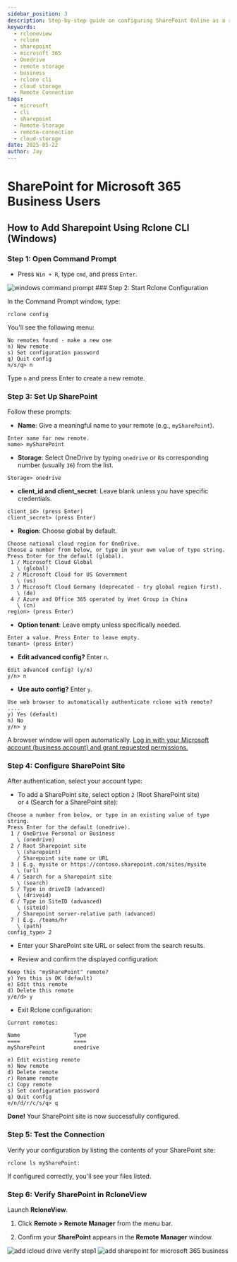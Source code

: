 ```yaml
---
sidebar_position: 3
description: Step-by-step guide on configuring SharePoint Online as a remote using Rclone CLI on Windows and verifying it through RcloneView.
keywords:
  - rcloneview
  - rclone
  - sharepoint
  - microsoft 365
  - Onedrive
  - remote storage
  - business
  - rclone cli
  - cloud storage
  - Remote Connection
tags:
  - microsoft
  - cli
  - sharepoint
  - Remote-Storage
  - remote-connection
  - cloud-storage
date: 2025-05-22
author: Jay
---
```

# SharePoint for Microsoft 365 Business Users

## How to Add Sharepoint Using Rclone CLI (Windows)

### Step 1: Open Command Prompt

- Press `Win + R`, type `cmd`, and press `Enter`.

<img src="/support/images/en/howto/remote-storage-connection-settings/connect-using-cli/windows-command-prompt.png" alt="windows command prompt" class="img-medium img-left" />
### Step 2: Start Rclone Configuration

In the Command Prompt window, type:

```windows
rclone config
```

You'll see the following menu:

```
No remotes found - make a new one
n) New remote
s) Set configuration password
q) Quit config
n/s/q> n
```

Type `n` and press Enter to create a new remote.

### Step 3: Set Up SharePoint

Follow these prompts:

- **Name**: Give a meaningful name to your remote (e.g., `mySharePoint`).

```windows
Enter name for new remote.
name> mySharePoint
```

- **Storage**: Select OneDrive by typing `onedrive` or its corresponding number (usually `36`) from the list.

```
Storage> onedrive
```

- **client_id and client_secret**: Leave blank unless you have specific credentials.

```
client_id> (press Enter)
client_secret> (press Enter)
```

- **Region**: Choose global by default.

```
Choose national cloud region for OneDrive.
Choose a number from below, or type in your own value of type string.
Press Enter for the default (global).
 1 / Microsoft Cloud Global
   \ (global)
 2 / Microsoft Cloud for US Government
   \ (us)
 3 / Microsoft Cloud Germany (deprecated - try global region first).
   \ (de)
 4 / Azure and Office 365 operated by Vnet Group in China
   \ (cn)
region> (press Enter)
```

- **Option tenant**: Leave empty unless specifically needed.

```
Enter a value. Press Enter to leave empty.
tenant> (press Enter)
```

- **Edit advanced config?** Enter `n`.

```
Edit advanced config? (y/n)
y/n> n
```

- **Use auto config?** Enter `y`.

```
Use web browser to automatically authenticate rclone with remote?
....
y) Yes (default)
n) No
y/n> y
```

A browser window will open automatically. [Log in with your Microsoft account (business account) and grant requested permissions.](../../intro.md#connecting-your-remote-storage-sso-single-sign-on)

### Step 4: Configure SharePoint Site

After authentication, select your account type:

- To add a SharePoint site, select option `2` (Root SharePoint site) or `4` (Search for a SharePoint site):

```
Choose a number from below, or type in an existing value of type string.
Press Enter for the default (onedrive).
 1 / OneDrive Personal or Business
   \ (onedrive)
 2 / Root Sharepoint site
   \ (sharepoint)
   / Sharepoint site name or URL
 3 | E.g. mysite or https://contoso.sharepoint.com/sites/mysite
   \ (url)
 4 / Search for a Sharepoint site
   \ (search)
 5 / Type in driveID (advanced)
   \ (driveid)
 6 / Type in SiteID (advanced)
   \ (siteid)
   / Sharepoint server-relative path (advanced)
 7 | E.g. /teams/hr
   \ (path)
config_type> 2
```

- Enter your SharePoint site URL or select from the search results.

- Review and confirm the displayed configuration:

```
Keep this "mySharePoint" remote?
y) Yes this is OK (default)
e) Edit this remote
d) Delete this remote
y/e/d> y
```

- Exit Rclone configuration:

```
Current remotes:

Name                 Type
====                 ====
mySharePoint         onedrive

e) Edit existing remote
n) New remote
d) Delete remote
r) Rename remote
c) Copy remote
s) Set configuration password
q) Quit config
e/n/d/r/c/s/q> q
```

**Done!** Your SharePoint site is now successfully configured.

### Step 5: Test the Connection

Verify your configuration by listing the contents of your SharePoint site:

```
rclone ls mySharePoint:
```

If configured correctly, you'll see your files listed.

### Step 6: Verify SharePoint in RcloneView

Launch **RcloneView**.

1. Click **Remote > Remote Manager** from the menu bar.

2. Confirm your **SharePoint** appears in the **Remote Manager** window.

<div class="img-grid-2">
<img src="/support/images/en/howto/Remote Storage Connection Settings/Connect using CLI/add-icloud-verify-step1.png" alt="add icloud drive verify step1" class="img-medium img-center" />
<img src="/support/images/en/howto/remote-storage-connection-settings/connect-using-cli/add-sharepoint-for-ms365.png" alt="add sharepoint for microsoft 365 business" class="img-medium img-center" />
</div>
